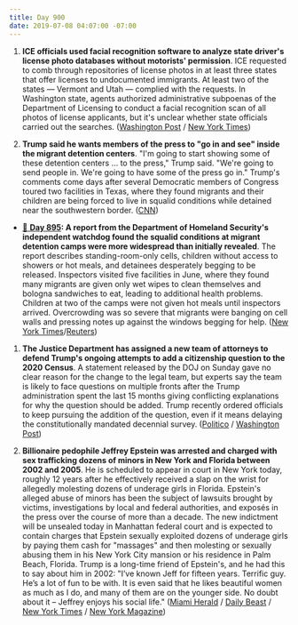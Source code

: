 ```yaml
---
title: Day 900
date: 2019-07-08 04:07:00 -07:00
---
```


1. **ICE officials used facial recognition software to analyze state driver's license photo databases without motorists' permission**. ICE requested to comb through repositories of license photos in at least three states that offer licenses to undocumented immigrants. At least two of the states — Vermont and Utah — complied with the requests. In Washington state, agents authorized administrative subpoenas of the Department of Licensing to conduct a facial recognition scan of all photos of license applicants, but it's unclear whether state officials carried out the searches. ([Washington Post](https://www.washingtonpost.com/technology/2019/07/07/fbi-ice-find-state-drivers-license-photos-are-gold-mine-facial-recognition-searches/?utm_term=.42ff1162888a) / [New York Times](https://www.nytimes.com/2019/07/07/us/politics/ice-drivers-licenses-facial-recognition.html))

2. **Trump said he wants members of the press to "go in and see" inside the migrant detention centers**. "I'm going to start showing some of these detention centers ... to the press," Trump said. "We're going to send people in. We're going to have some of the press go in." Trump's comments come days after several Democratic members of Congress toured two facilities in Texas, where they found migrants and their children are being forced to live in squalid conditions while detained near the southwestern border. ([CNN](https://www.cnn.com/2019/07/07/politics/trump-press-migrant-detention-centers/index.html))

* [📌 ](https://whatthefuckjusthappenedtoday.com/#1-a-report-from-the-department-of-ho)**[Day 895](https://whatthefuckjusthappenedtoday.com/#1-a-report-from-the-department-of-ho): A report from the Department of Homeland Security's independent watchdog found the squalid conditions at migrant detention camps were more widespread than initially revealed**. The report describes standing-room-only cells, children without access to showers or hot meals, and detainees desperately begging to be released. Inspectors visited five facilities in June, where they found many migrants are given only wet wipes to clean themselves and bologna sandwiches to eat, leading to additional health problems. Children at two of the camps were not given hot meals until inspectors arrived. Overcrowding was so severe that migrants were banging on cell walls and pressing notes up against the windows begging for help. ([New York Times](https://www.nytimes.com/2019/07/02/us/politics/border-center-migrant-detention.html)/[Reuters](https://www.reuters.com/article/us-usa-immigration-idUSKCN1TY1A5))

1. **The Justice Department has assigned a new team of attorneys to defend Trump's ongoing attempts to add a citizenship question to the 2020 Census**. A statement released by the DOJ on Sunday gave no clear reason for the change to the legal team, but experts say the team is likely to face questions on multiple fronts after the Trump administration spent the last 15 months giving conflicting explanations for why the question should be added. Trump recently ordered officials to keep pursuing the addition of the question, even if it means delaying the constitutionally mandated decennial survey. ([Politico](https://www.politico.com/story/2019/07/08/justice-department-census-citizenship-question-battle-1399523) / [Washington Post](https://www.washingtonpost.com/world/national-security/justice-department-changing-lawyers-on-census-case/2019/07/07/18ba6650-a112-11e9-b732-41a79c2551bf_story.html))

2. **Billionaire pedophile Jeffrey Epstein was arrested and charged with sex trafficking dozens of minors in New York and Florida between 2002 and 2005**. He is scheduled to appear in court in New York today, roughly 12 years after he effectively received a slap on the wrist for allegedly molesting dozens of underage girls in Florida. Epstein's alleged abuse of minors has been the subject of lawsuits brought by victims, investigations by local and federal authorities, and exposés in the press over the course of more than a decade. The new indictment will be unsealed today in Manhattan federal court and is expected to contain charges that Epstein sexually exploited dozens of underage girls by paying them cash for "massages" and then molesting or sexually abusing them in his New York City mansion or his residence in Palm Beach, Florida. Trump is a long-time friend of Epstein's, and he had this to say about him in 2002: "I’ve known Jeff for fifteen years. Terrific guy. He’s a lot of fun to be with. It is even said that he likes beautiful women as much as I do, and many of them are on the younger side. No doubt about it – Jeffrey enjoys his social life." ([Miami Herald](https://www.miamiherald.com/news/state/florida/article232374872.html) / [Daily Beast](https://www.thedailybeast.com/jeffrey-epstein-arrested-for-sex-trafficking-of-minors-source) / [New York Times](https://www.nytimes.com/2019/07/07/nyregion/jeffrey-epstein-sex-trafficking.html) / [New York Magazine](http://nymag.com/nymetro/news/people/n_7912/))